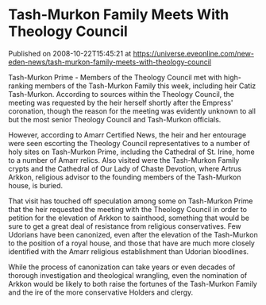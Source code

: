 # Tash-Murkon Family Meets With Theology Council
Published on 2008-10-22T15:45:21 at https://universe.eveonline.com/new-eden-news/tash-murkon-family-meets-with-theology-council

Tash-Murkon Prime - Members of the Theology Council met with high-ranking members of the Tash-Murkon Family this week, including heir Catiz Tash-Murkon. According to sources within the Theology Council, the meeting was requested by the heir herself shortly after the Empress' coronation, though the reason for the meeting was evidently unknown to all but the most senior Theology Council and Tash-Murkon officials.

However, according to Amarr Certified News, the heir and her entourage were seen escorting the Theology Council representatives to a number of holy sites on Tash-Murkon Prime, including the Cathedral of St. Irine, home to a number of Amarr relics. Also visited were the Tash-Murkon Family crypts and the Cathedral of Our Lady of Chaste Devotion, where Artrus Arkkon, religious advisor to the founding members of the Tash-Murkon house, is buried.

That visit has touched off speculation among some on Tash-Murkon Prime that the heir requested the meeting with the Theology Council in order to petition for the elevation of Arkkon to sainthood, something that would be sure to get a great deal of resistance from religious conservatives. Few Udorians have been canonized, even after the elevation of the Tash-Murkon to the position of a royal house, and those that have are much more closely identified with the Amarr religious establishment than Udorian bloodlines.

While the process of canonization can take years or even decades of thorough investigation and theological wrangling, even the nomination of Arkkon would be likely to both raise the fortunes of the Tash-Murkon Family and the ire of the more conservative Holders and clergy.
